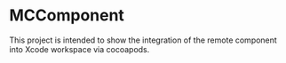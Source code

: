 # MCComponent

This project is intended to show the integration of the remote component into Xcode workspace via cocoapods.

